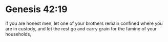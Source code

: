 # Genesis 42:19

if you are honest men, let one of your brothers remain confined where you are in custody, and let the rest go and carry grain for the famine of your households,
